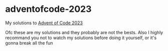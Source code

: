 # adventofcode-2023
My solutions to [Advent of Code 2023](https://adventofcode.com/ "Try it yourself !")

Ofc these are my solutions and they probably are not the bests. Also I highly recommand you not to watch my solutions before doing it yourself, or it's gonna break all the fun